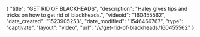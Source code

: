 {
    "title": "GET RID OF BLACKHEADS",
    "description": "Haley gives tips and tricks on how to get rid of blackheads.",
    "videoid": "160455562",
    "date_created": "1523905253",
    "date_modified": "1546466767",
    "type": "captivate",
    "layout": "video",
    "url": "\/v\/get-rid-of-blackheads\/160455562"
}